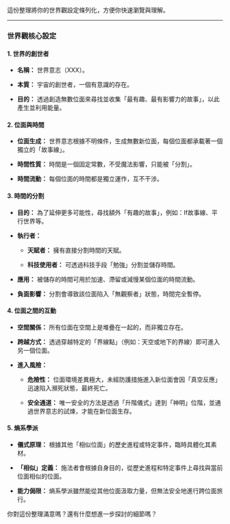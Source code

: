 這份整理將你的世界觀設定條列化，方便你快速瀏覽與理解。

---

### **世界觀核心設定**

#### 1. 世界的創世者

- **名稱：** 世界意志（XXX）。
    
- **本質：** 宇宙的創世者，一個有意識的存在。
    
- **目的：** 透過創造無數位面來尋找並收集「最有趣、最有影響力的故事」，以此產生並利用能量。
    

#### 2. 位面與時間

- **位面生成：** 世界意志根據不明條件，生成無數新位面，每個位面都承載著一個獨立的「故事線」。
    
- **時間性質：** 時間是一個固定常數，不受魔法影響，只能被「分割」。
    
- **時間流動：** 每個位面的時間都是獨立運作，互不干涉。
    

#### 3. 時間的分割

- **目的：** 為了延伸更多可能性，尋找額外「有趣的故事」，例如：If故事線、平行世界等。
    
- **執行者：**
    
    - **天賦者：** 擁有直接分割時間的天賦。
        
    - **科技使用者：** 可透過科技手段「勉強」分割並儲存時間。
        
- **應用：** 被儲存的時間可用於加速、滯留或減慢某個位面的時間流動。
    
- **負面影響：** 分割會導致該位面陷入「無觀察者」狀態，時間完全暫停。
    

#### 4. 位面之間的互動

- **空間關係：** 所有位面在空間上是堆疊在一起的，而非獨立存在。
    
- **跨越方式：** 透過穿越特定的「界線點」（例如：天空或地下的界線）即可進入另一個位面。
    
- **進入風險：**
    
    - **危險性：** 位面環境差異極大，未經防護措施進入新位面會因「真空反應」迅速陷入瀕死狀態，最終死亡。
        
    - **安全通道：** 唯一安全的方法是透過「升階儀式」達到「神明」位階，並通過世界意志的試煉，才能在新位面生存。
        

#### 5. 熵系學派

- **儀式原理：** 根據其他「相似位面」的歷史進程或特定事件，臨時具體化其素材。
    
- **「相似」定義：** 施法者會根據自身目的，從歷史進程和特定事件上尋找與當前位面相似的位面。
    
- **能力侷限：** 熵系學派雖然能從其他位面汲取力量，但無法安全地進行跨位面旅行。
    

你對這份整理滿意嗎？還有什麼想進一步探討的細節嗎？